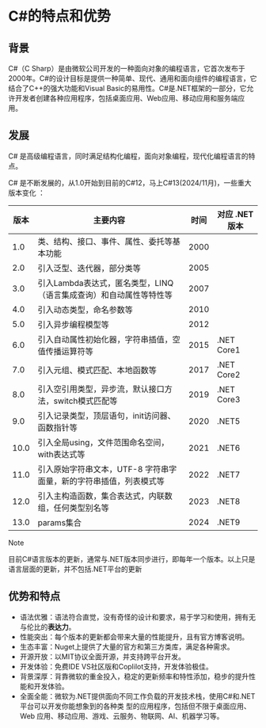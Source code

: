 # C#的特点和优势

## 背景

C#（C Sharp）是由微软公司开发的一种面向对象的编程语言，它首次发布于2000年。C#的设计目标是提供一种简单、现代、通用和面向组件的编程语言，它结合了C++的强大功能和Visual Basic的易用性。C#是.NET框架的一部分，它允许开发者创建各种应用程序，包括桌面应用、Web应用、移动应用和服务端应用。

## 发展

C# 是高级编程语言，同时满足结构化编程，面向对象编程，现代化编程语言的特点。

C# 是不断发展的，从1.0开始到目前的C#12，马上C#13(2024/11月)，一些重大版本变化 ：

|版本  |主要内容 |时间  |对应 .NET版本|
|---------|---------|---------|------|
| 1.0| 类、结构、接口、事件、属性、委托等基本功能|2000||
| 2.0| 引入泛型、迭代器，部分类等|2005||
| 3.0| 引入Lambda表达式，匿名类型，LINQ（语言集成查询）和自动属性等特性等|2007||
| 4.0| 引入动态类型，命名参数等|2010||
| 5.0| 引入异步编程模型等|2012||
| 6.0| 引入自动属性初始化器，字符串插值，空值传播运算符等|2015|.NET Core1|
| 7.0| 引入元组、模式匹配、本地函数等|2017|.NET Core2|
| 8.0| 引入空引用类型，异步流，默认接口方法，switch模式匹配等|2019|.NET Core3|
| 9.0| 引入记录类型，顶层语句，init访问器、函数指针等|2020|.NET5|
| 10.0| 引入全局using，文件范围命名空间，with表达式等|2021|.NET6|
| 11.0| 引入原始字符串文本，UTF-8 字符串字面量，新的字符串插值，列表模式等|2022|.NET7|
| 12.0| 引入主构造函数，集合表达式，内联数组，任何类型别名等|2023|.NET8|
| 13.0| params集合|2024|.NET9|

> [!NOTE]
> 目前C#语言版本的更新，通常与.NET版本同步进行，即每年一个版本。以上只是语言层面的更新，并不包括.NET平台的更新

## 优势和特点

- 语法优雅：语法符合直觉，没有奇怪的设计和要求，易于学习和使用，拥有无与伦比的**表达力**。
- 性能突出：每个版本的更新都会带来大量的性能提升，且有官方博客说明。
- 生态丰富：Nuget上提供了大量的官方和第三方类库，满足各种需求。
- 开源开放：以MIT协议全面开源，并支持跨平台开发。
- 开发体验：免费IDE VS社区版和Coplilot支持，开发体验极佳。
- 背景深厚：背靠微软的重金投入，稳定的更新频率和特性添加，稳步的提升性能和开发体验。
- 全面全能：微软为.NET提供面向不同工作负载的开发技术栈，使用C#和.NET 平台可以开发你能想象到的各种类 型的应用程序，包括但不限于桌面应用、Web 应用、移动应用、游戏、云服务、物联网、AI、机器学习等。
